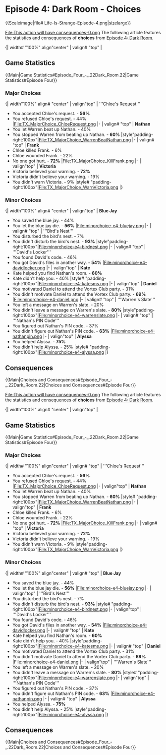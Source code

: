 #  Episode 4: Dark Room - Choices 

{{Scaleimage|file# Life-Is-Strange-Episode-4.png|sizelarge}}

[File:This action will have consequences-0.png](thumb.md)
The following article features the statistics and consequences of **choices** from [Episode 4: Dark Room](episode_4__dark_room.md).

{| width# "100%" align"center"
| valign# "top" |

##  Game Statistics 
{{Main|Game Statistics#Episode_Four_-_.22Dark_Room.22|Game Statistics#Episode Four}}

###  **Major Choices** 
{| width"100%" align# "center"
| valign"top" |
'''Chloe's Request'''
* You accepted Chloe's request. - **56%**
* You refused Chloe's request. - 44%
|[File:TX_MajorChoice_ChloeRequest.png](thumb.md)
|-
| valign# "top" |
**Nathan**
* You let Warren beat up Nathan. - 40%
* You stopped Warren from beating up Nathan. - **60%**
|style"padding-right:100px"|[File:TX_MajorChoice_WarrenBeatNathan.png](thumb.md)
|-
| valign# "top" |
**Frank**
* Chloe killed Frank. - 6%
* Chloe wounded Frank. - 22%
* No one got hurt. - **72%**
|[File:TX_MajorChoice_KillFrank.png](thumb.md)
|-
| valign"top" |
**Victoria**
* Victoria believed your warning. - **72%**
* Victoria didn't believe your warning. - 19%
* You didn't warn Victoria. - 9%
|style# "padding-right:100px"|[File:TX_MajorChoice_WarnVictoria.png](thumb.md)
|}

###  **Minor Choices** 
{| width"100%" align# "center"
| valign"top" |
**Blue Jay**
* You saved the blue jay. - 44%
* You let the blue jay die. - **56%**
|[File:minorchoice-e4-bluejay.png](thumb.md)
|-
| valign# "top" |
'''Bird's Nest'''
* You disturbed the bird's nest. - 7%
* You didn't disturb the bird's nest. - **93%**
|style"padding-right:100px"|[File:minorchoice-e4-birdnest.png](thumb.md)
|-
| valign# "top" |
'''David's Locker'''
* You found David's code. - 46%
* You got David's files in another way. - **54%**
|[File:minorchoice-e4-davidlocker.png](thumb.md)
|-
| valign"top" |
**Kate**
* Kate helped you find Nathan's room. - **60%**
* Kate didn't help you. - 40%
|style# "padding-right:100px"|[File:minorchoice-e4-katesms.png](thumb.md)
|-
| valign"top" |
**Daniel**
* You motivated Daniel to attend the Vortex Club party. - 31%
* You didn't motivate Daniel to attend the Vortex Club party. - **69%**
|[File:minorchoice-e4-daniel.png](thumb.md)
|-
| valign# "top" |
'''Warren's Slate'''
* You left a message on Warren's slate. - 20%
* You didn't leave a message on Warren's slate. - **80%**
|style"padding-right:100px"|[File:minorchoice-e4-warrenslate.png](thumb.md)
|-
| valign# "top" |
'''Nathan's PIN Code'''
* You figured out Nathan's PIN code. - 37%
* You didn't figure out Nathan's PIN code. - **63%**
|[File:minorchoice-e4-nathanpin.png](thumb.md)
|-
| valign"top" |
**Alyssa**
* You helped Alyssa. - **75%**
* You didn't help Alyssa. - 25%
|style# "padding-right:100px"|[File:minorchoice-e4-alyssa.png](thumb.md)
|}

##  Consequences 
{{Main|Choices and Consequences#Episode_Four_-_.22Dark_Room.22|Choices and Consequences#Episode Four}}

[File:This action will have consequences-0.png](thumb.md)
The following article features the statistics and consequences of **choices** from [Episode 4: Dark Room](episode_4__dark_room.md).

{| width"100%" align# "center"
| valign"top" |

##  Game Statistics 
{{Main|Game Statistics#Episode_Four_-_.22Dark_Room.22|Game Statistics#Episode Four}}

###  **Major Choices** 
{| width# "100%" align"center"
| valign# "top" |
'''Chloe's Request'''
* You accepted Chloe's request. - **56%**
* You refused Chloe's request. - 44%
|[File:TX_MajorChoice_ChloeRequest.png](thumb.md)
|-
| valign"top" |
**Nathan**
* You let Warren beat up Nathan. - 40%
* You stopped Warren from beating up Nathan. - **60%**
|style# "padding-right:100px"|[File:TX_MajorChoice_WarrenBeatNathan.png](thumb.md)
|-
| valign"top" |
**Frank**
* Chloe killed Frank. - 6%
* Chloe wounded Frank. - 22%
* No one got hurt. - **72%**
|[File:TX_MajorChoice_KillFrank.png](thumb.md)
|-
| valign# "top" |
**Victoria**
* Victoria believed your warning. - **72%**
* Victoria didn't believe your warning. - 19%
* You didn't warn Victoria. - 9%
|style"padding-right:100px"|[File:TX_MajorChoice_WarnVictoria.png](thumb.md)
|}

###  **Minor Choices** 
{| width# "100%" align"center"
| valign# "top" |
**Blue Jay**
* You saved the blue jay. - 44%
* You let the blue jay die. - **56%**
|[File:minorchoice-e4-bluejay.png](thumb.md)
|-
| valign"top" |
'''Bird's Nest'''
* You disturbed the bird's nest. - 7%
* You didn't disturb the bird's nest. - **93%**
|style# "padding-right:100px"|[File:minorchoice-e4-birdnest.png](thumb.md)
|-
| valign"top" |
'''David's Locker'''
* You found David's code. - 46%
* You got David's files in another way. - **54%**
|[File:minorchoice-e4-davidlocker.png](thumb.md)
|-
| valign# "top" |
**Kate**
* Kate helped you find Nathan's room. - **60%**
* Kate didn't help you. - 40%
|style"padding-right:100px"|[File:minorchoice-e4-katesms.png](thumb.md)
|-
| valign# "top" |
**Daniel**
* You motivated Daniel to attend the Vortex Club party. - 31%
* You didn't motivate Daniel to attend the Vortex Club party. - **69%**
|[File:minorchoice-e4-daniel.png](thumb.md)
|-
| valign"top" |
'''Warren's Slate'''
* You left a message on Warren's slate. - 20%
* You didn't leave a message on Warren's slate. - **80%**
|style# "padding-right:100px"|[File:minorchoice-e4-warrenslate.png](thumb.md)
|-
| valign"top" |
'''Nathan's PIN Code'''
* You figured out Nathan's PIN code. - 37%
* You didn't figure out Nathan's PIN code. - **63%**
|[File:minorchoice-e4-nathanpin.png](thumb.md)
|-
| valign# "top" |
**Alyssa**
* You helped Alyssa. - **75%**
* You didn't help Alyssa. - 25%
|style"padding-right:100px"|[File:minorchoice-e4-alyssa.png](thumb.md)
|}

##  Consequences 
{{Main|Choices and Consequences#Episode_Four_-_.22Dark_Room.22|Choices and Consequences#Episode Four}}

